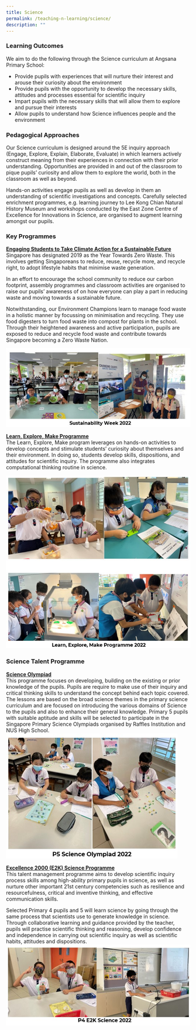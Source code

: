 ```yaml
---
title: Science
permalink: /teaching-n-learning/science/
description: ""
---
```

### Learning Outcomes

We aim to do the following through the Science curriculum at Angsana Primary School:

*   Provide pupils with experiences that will nurture their interest and arouse their curiosity about the environment
*   Provide pupils with the opportunity to develop the necessary skills, attitudes and processes essential for scientific inquiry
*   Impart pupils with the necessary skills that will allow them to explore and pursue their interests
*   Allow pupils to understand how Science influences people and the environment

### Pedagogical Approaches

Our Science curriculum is designed around the 5E inquiry approach (Engage, Explore, Explain, Elaborate, Evaluate) in which learners actively construct meaning from their experiences in connection with their prior understanding. Opportunities are provided in and out of the classroom to pique pupils’ curiosity and allow them to explore the world, both in the classroom as well as beyond.

  

Hands-on activities engage pupils as well as develop in them an understanding of scientific investigations and concepts. Carefully selected enrichment programmes, e.g. learning journey to Lee Kong Chian Natural History Museum and workshops conducted by the East Zone Centre of Excellence for Innovations in Science, are organised to augment learning amongst our pupils.


### Key Programmes

<b><u> Engaging Students to Take Climate Action for a Sustainable Future </b></u>
<br>
Singapore has designated 2019 as the Year Towards Zero Waste. This involves getting Singaporeans to reduce, reuse, recycle more, and recycle right, to adopt lifestyle habits that minimise waste generation.

In an effort to encourage the school community to reduce our carbon footprint, assembly programmes and classroom activities are organised to raise our pupils’ awareness of on how everyone can play a part in reducing waste and moving towards a sustainable future.

Notwithstanding, our Environment Champions learn to manage food waste in a holistic manner by focussing on minimisation and recycling. They use food digesters to turn food waste into compost for plants in the school. Through their heightened awareness and active participation, pupils are exposed to reduce and recycle food waste and contribute towards Singapore becoming a Zero Waste Nation.

![](/images/Sustainability%20Week%202022%20-%203.jpg)

<b><u>Learn, Explore, Make Programme</b></u>
<br>
The Learn, Explore, Make program leverages on hands-on activities to develop concepts and stimulate students’ curiosity about themselves and their environment. In doing so, students develop skills, dispositions, and attitudes for scientific inquiry. The programme also integrates computational thinking routine in science.

![](/images/LEM%202022.jpg)

### Science Talent Programme

<b><u>Science Olympiad</b></u>
<br>
This programme focuses on developing, building on the existing or prior knowledge of the pupils. Pupils are require to make use of their inquiry and critical thinking skills to understand the concept behind each topic covered. The lessons are based on the broad science themes in the primary science curriculum and are focused on introducing the various domains of Science to the pupils and also to enhance their general knowledge. Primary 5 pupils with suitable aptitude and skills will be selected to participate in the Singapore Primary Science Olympiads organised by Raffles Institution and NUS High School.
![](/images/P5%20Science%20Olympiad%202022.jpg)

<b><u>Excellence 2000 (E2K) Science Programme</b></u>
<br>
This talent management programme aims to develop scientific inquiry process skills among high-ability primary pupils in science, as well as nurture other important 21st century competencies such as resilience and resourcefulness, critical and inventive thinking, and effective communication skills.

Selected Primary 4 pupils and 5 will learn science by going through the same process that scientists use to generate knowledge in science. Through collaborative learning and guidance provided by the teacher, pupils will practise scientific thinking and reasoning, develop confidence and independence in carrying out scientific inquiry as well as scientific habits, attitudes and dispositions.
![](/images/P4%20E2K%20Science%202022.jpg)